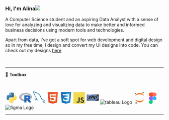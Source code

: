 ### Hi, I'm Alina<img src="https://raw.githubusercontent.com/MartinHeinz/MartinHeinz/master/wave.gif" width="30px">

A Computer Science student and an aspiring Data Analyst with a sense of love for analyzing and visualizing data to make better and informed business decisions using modern tools and technologies.

Apart from data,  I've got a soft spot for web development and digital design so in my free time, I design and convert my UI designs into code. You can check out my designs [here](https://www.behance.net/alinatabise8c5)

<br>

---

🧰 **Toolbox**

<br>

<img src="https://github.com/devicons/devicon/blob/master/icons/python/python-original.svg" alt="Python Logo" width="40" />     <img src="https://github.com/devicons/devicon/blob/master/icons/r/r-original.svg" alt="R Logo" width="40" />     <img src="https://github.com/devicons/devicon/blob/master/icons/mysql/mysql-original.svg" alt="MySQL Logo" width="40" />     <img src="https://github.com/devicons/devicon/blob/master/icons/html5/html5-original.svg" alt="HTML Logo" width="38" />     <img src="https://github.com/devicons/devicon/blob/master/icons/css3/css3-original.svg" alt="CSS Logo" width="38" />     <img src="https://github.com/devicons/devicon/blob/master/icons/javascript/javascript-original.svg" alt="JS Logo" width="38" />     <img src="https://github.com/devicons/devicon/blob/master/icons/php/php-original.svg" alt="PHP Logo" width="40" />     <img src="https://cdn.worldvectorlogo.com/logos/tableau-software.svg" alt="tableau Logo" width="40" />     <img src="https://github.com/devicons/devicon/blob/master/icons/jupyter/jupyter-original.svg" alt="jupyter Logo" width="38" />     <img src="https://github.com/devicons/devicon/blob/master/icons/figma/figma-original.svg" alt="figma Logo" width="36" />     <img src="https://cdn.worldvectorlogo.com/logos/adobe-illustrator-cs6.svg" alt="figma Logo" width="37" />


---



